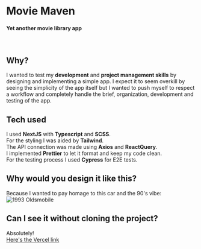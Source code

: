 # Movie Maven

#### Yet another movie library app

<br />

## Why?

I wanted to test my **development** and **project management skills** by designing and implementing a simple app. I expect it to
seem overkill by seeing the simplicity of the app itself but I wanted to push myself to respect a workflow and completely
handle the brief, organization, development and testing of the app.

## Tech used
I used **NextJS** with **Typescript** and **SCSS**.<br />
For the styling I was aided by **Tailwind**.<br />
The API connection was made using **Axios** and **ReactQuery**.<br />
I implemented **Prettier** to let it format and keep my code clean.<br />
For the testing process I used **Cypress** for E2E tests.<br />

## Why would you design it like this?
Because I wanted to pay homage to this car and the 90's vibe: <br />
![1993 Oldsmobile](https://cdn-fastly.thetruthaboutcars.com/media/2022/07/10/8886402/rare-rides-a-pristine-1993-oldsmobile-cutlass-ciera-much-driving-excitement.jpg?size=720x845&nocrop=1)

## Can I see it without cloning the project?
Absolutely!<br />
[Here's the Vercel link](https://movie-maven-mu.vercel.app/)
